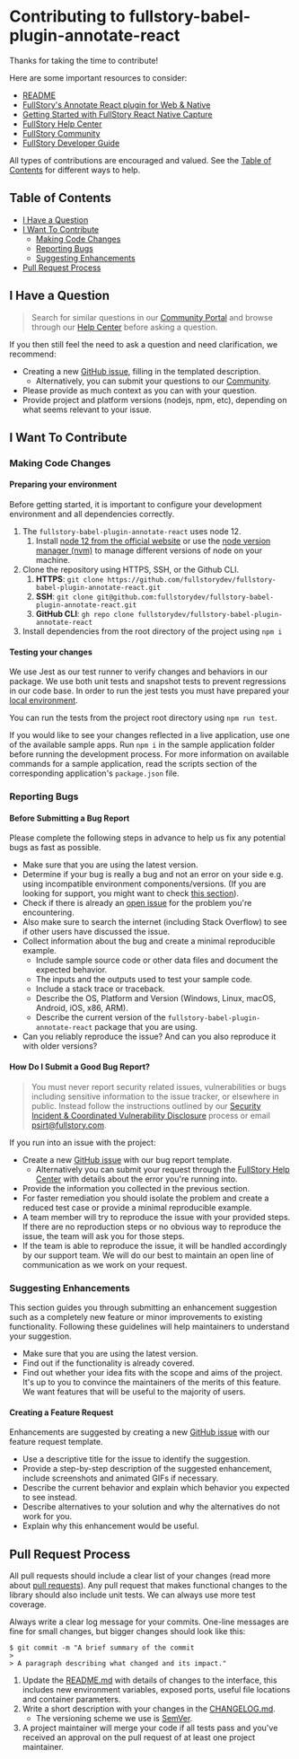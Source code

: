 # Contributing to fullstory-babel-plugin-annotate-react

Thanks for taking the time to contribute!

Here are some important resources to consider:

  * [README](./README.md)
  * [FullStory's Annotate React plugin for Web & Native](https://help.fullstory.com/hc/articles/360049493054-FullStory-s-Annotate-React-plugin-for-Web-Native)
  * [Getting Started with FullStory React Native Capture](https://help.fullstory.com/hc/articles/360052419133)
  * [FullStory Help Center](https://help.fullstory.com/)
  * [FullStory Community](https://community.fullstory.com/)
  * [FullStory Developer Guide](https://developer.fullstory.com/)

All types of contributions are encouraged and valued. See the [Table of Contents](#table-of-contents) for different ways to help.

## Table of Contents

- [I Have a Question](#i-have-a-question)
- [I Want To Contribute](#i-want-to-contribute)
    - [Making Code Changes](#making-code-changes)
    - [Reporting Bugs](#reporting-bugs)
    - [Suggesting Enhancements](#suggesting-enhancements)
- [Pull Request Process](#pull-request-process)

## I Have a Question

> Search for similar questions in our [Community Portal](https://community.fullstory.com/) and browse through our [Help Center](https://help.fullstory.com/) before asking a question.

If you then still feel the need to ask a question and need clarification, we recommend:

- Creating a new [GitHub issue](https://github.com/fullstorydev/fullstory-babel-plugin-annotate-react/issues/new?template=ask_a_question.md), filling in the templated description.
	- Alternatively, you can submit your questions to our [Community](https://community.fullstory.com/).
- Please provide as much context as you can with your question.
- Provide project and platform versions (nodejs, npm, etc), depending on what seems relevant to your issue.

## I Want To Contribute

### Making Code Changes

#### Preparing your environment

Before getting started, it is important to configure your development environment and all dependencies correctly.
1. The `fullstory-babel-plugin-annotate-react` uses node 12. 
    1. Install [node 12 from the official website](https://nodejs.org/en/blog/release/v12.13.0) or use the [node version manager (nvm)](https://github.com/nvm-sh/nvm) to manage different versions of node on your machine.
2. Clone the repository using HTTPS, SSH, or the Github CLI.
    1. **HTTPS**: `git clone https://github.com/fullstorydev/fullstory-babel-plugin-annotate-react.git`
    2. **SSH**: `git clone git@github.com:fullstorydev/fullstory-babel-plugin-annotate-react.git`
    3. **GitHub CLI**: `gh repo clone fullstorydev/fullstory-babel-plugin-annotate-react`
3. Install dependencies from the root directory of the project using `npm i`

#### Testing your changes

We use Jest as our test runner to verify changes and behaviors in our package. We use both unit tests and snapshot tests to prevent regressions in our code base. In order to run the jest tests you must have prepared your [local environment](#preparing-your-environment).

You can run the tests from the project root directory using `npm run test`.

If you would like to see your changes reflected in a live application, use one of the available sample apps. Run `npm i` in the sample application folder before running the development process. For more information on available commands for a sample application, read the scripts section of the corresponding application's `package.json` file.

### Reporting Bugs

#### Before Submitting a Bug Report

Please complete the following steps in advance to help us fix any potential bugs as fast as possible.

- Make sure that you are using the latest version.
- Determine if your bug is really a bug and not an error on your side e.g. using incompatible environment components/versions. (If you are looking for support, you might want to check [this section](#i-have-a-question)).
- Check if there is already an [open issue](https://github.com/fullstorydev/fullstory-babel-plugin-annotate-react/issues?q=is%3Aopen+is%3Aissue+label%3Abug) for the problem you're encountering.
- Also make sure to search the internet (including Stack Overflow) to see if other users have discussed the issue.
- Collect information about the bug and create a minimal reproducible example.
    - Include sample source code or other data files and document the expected behavior.
    - The inputs and the outputs used to test your sample code.
    - Include a stack trace or traceback.
    - Describe the OS, Platform and Version (Windows, Linux, macOS, Android, iOS, x86, ARM).
    - Describe the current version of the `fullstory-babel-plugin-annotate-react` package that you are using.
- Can you reliably reproduce the issue? And can you also reproduce it with older versions?

#### How Do I Submit a Good Bug Report?

> You must never report security related issues, vulnerabilities or bugs including sensitive information to the issue tracker, or elsewhere in public. Instead follow the instructions outlined by our [Security Incident & Coordinated Vulnerability Disclosure](https://help.fullstory.com/hc/en-us/articles/360020624254-Security-Overview#h_01G9QN7Y3GYW36M01HG1RRTFXE) process or email [psirt@fullstory.com](mailto:psirt@fullstory.com).

If you run into an issue with the project:
- Create a new [GitHub issue](https://github.com/fullstorydev/fullstory-babel-plugin-annotate-react/issues/new?&template=bug_report.md) with our bug report template.
	- Alternatively you can submit your request through the [FullStory Help Center](https://help.fullstory.com/hc/en-us/requests/new) with details about the error you're running into.
- Provide the information you collected in the previous section. 
- For faster remediation you should isolate the problem and create a reduced test case or provide a minimal reproducible example.
- A team member will try to reproduce the issue with your provided steps. If there are no reproduction steps or no obvious way to reproduce the issue, the team will ask you for those steps.
- If the team is able to reproduce the issue, it will be handled accordingly by our support team. We will do our best to maintain an open line of communication as we work on your request.


### Suggesting Enhancements

This section guides you through submitting an enhancement suggestion such as a completely new feature or minor improvements to existing functionality. Following these guidelines will help maintainers to understand your suggestion.

- Make sure that you are using the latest version.
- Find out if the functionality is already covered.
- Find out whether your idea fits with the scope and aims of the project. It's up to you to convince the maintainers of the merits of this feature. We want features that will be useful to the majority of users.

#### Creating a Feature Request

Enhancements are suggested by creating a new [GitHub issue](https://github.com/fullstorydev/fullstory-babel-plugin-annotate-react/issues/new?&template=feature_request.md) with our feature request template.

- Use a descriptive title for the issue to identify the suggestion.
- Provide a step-by-step description of the suggested enhancement, include screenshots and animated GIFs if necessary.
- Describe the current behavior and explain which behavior you expected to see instead. 
- Describe alternatives to your solution and why the alternatives do not work for you.
- Explain why this enhancement would be useful.

## Pull Request Process

All pull requests should include a clear list of your changes (read more about [pull requests](https://docs.github.com/pull-requests/collaborating-with-pull-requests/proposing-changes-to-your-work-with-pull-requests/about-pull-requests)). Any pull request that makes functional changes to the library should also include unit tests. We can always use more test coverage. 

Always write a clear log message for your commits. One-line messages are fine for small changes, but bigger changes should look like this:

```
$ git commit -m "A brief summary of the commit
> 
> A paragraph describing what changed and its impact."
```

1. Update the [README.md](./README.md) with details of changes to the interface, this includes new environment 
   variables, exposed ports, useful file locations and container parameters.
2. Write a short description with your changes in the [CHANGELOG.md](./CHANGELOG.md). 
    - The versioning scheme we use is [SemVer](http://semver.org/).
3. A project maintainer will merge your code if all tests pass and you've received an approval on the pull request of at least one project maintainer.